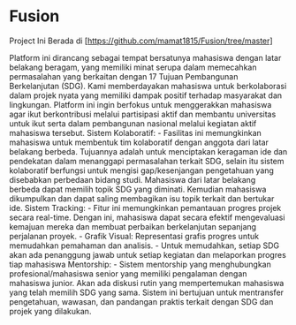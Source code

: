 # Fusion
Project Ini Berada di [https://github.com/mamat1815/Fusion/tree/master]

Platform ini dirancang sebagai tempat bersatunya mahasiswa dengan latar belakang beragam, yang memiliki minat serupa dalam memecahkan permasalahan yang berkaitan dengan 17 Tujuan Pembangunan Berkelanjutan (SDG). Kami memberdayakan mahasiswa untuk berkolaborasi dalam projek nyata yang memiliki dampak positif terhadap masyarakat dan lingkungan. Platform ini ingin berfokus untuk menggerakkan mahasiswa agar ikut berkontribusi melalui partisipasi aktif dan membantu universitas untuk ikut serta dalam pembangunan nasional melalui kegiatan aktif mahasiswa tersebut. Sistem Kolaboratif: - Fasilitas ini memungkinkan mahasiswa untuk membentuk tim kolaboratif dengan anggota dari latar belakang berbeda. Tujuannya adalah untuk menciptakan keragaman ide dan pendekatan dalam menanggapi permasalahan terkait SDG, selain itu sistem kolaboratif berfungsi untuk mengisi gap/kesenjangan pengetahuan yang disebabkan perbedaan bidang studi. Mahasiswa dari latar belakang berbeda dapat memilih topik SDG yang diminati. Kemudian mahasiswa dikumpulkan dan dapat saling membagikan isu topik terkait dan bertukar ide. Sistem Tracking: - Fitur ini memungkinkan pemantauan progres projek secara real-time. Dengan ini, mahasiswa dapat secara efektif mengevaluasi kemajuan mereka dan membuat perbaikan berkelanjutan sepanjang perjalanan proyek. - Grafik Visual: Representasi grafis progres untuk memudahkan pemahaman dan analisis. - Untuk memudahkan, setiap SDG akan ada penanggung jawab untuk setiap kegiatan dan melaporkan progres tiap mahasiswa Mentorship: - Sistem mentorship yang menghubungkan profesional/mahasiswa senior yang memiliki pengalaman dengan mahasiswa junior. Akan ada diskusi rutin yang mempertemukan mahasiswa yang telah memilih SDG yang sama. Sistem ini bertujuan untuk mentransfer pengetahuan, wawasan, dan pandangan praktis terkait dengan SDG dan projek yang dilakukan.
